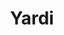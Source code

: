 ---
title:  "Yardi" 
categories: right project small-gap
link: /projects/yardi
size: "large"
type: "project"
ccode: "default"
desc: "#CUBELYFE<br>grinding IRL dailies @yardisystems"
cta: "ENERGIZED FOR TOMORROW"
img: "stock3.png"
imgtype: ""
imgbgcode: ""
repeat: "false"
order: 2
menu_slug: yardi
---